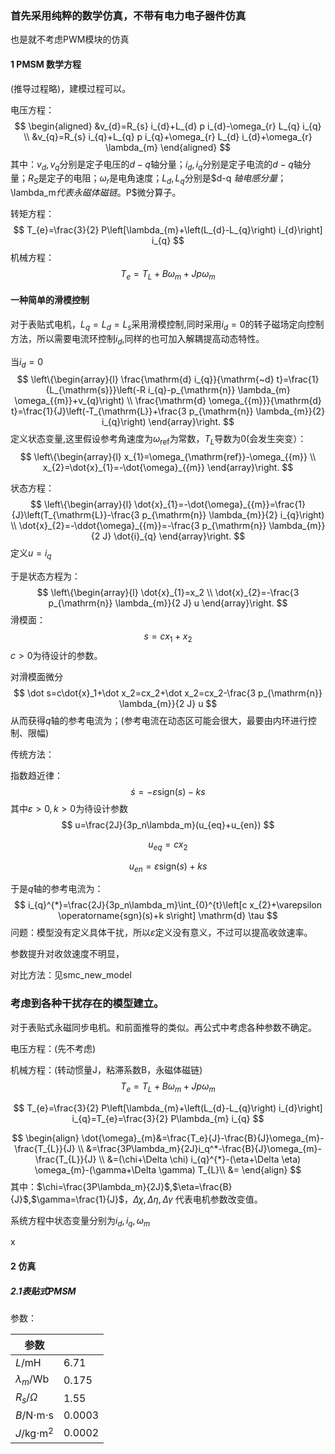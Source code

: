 ### 首先采用纯粹的数学仿真，不带有电力电子器件仿真

也是就不考虑PWM模块的仿真



#### 1 PMSM 数学方程

(推导过程略)，建模过程可以。

电压方程：
$$
\begin{aligned}
&v_{d}=R_{s} i_{d}+L_{d} p i_{d}-\omega_{r} L_{q} i_{q} \\
&v_{q}=R_{s} i_{q}+L_{q} p i_{q}+\omega_{r} L_{d} i_{d}+\omega_{r} \lambda_{m}
\end{aligned}
$$
其中：$v_d,v_q$分别是定子电压的$d-q$轴分量；$i_d,i_q$分别是定子电流的$d-q$轴分量；$R_S$是定子的电阻；$\omega_r$是电角速度；$L_d,L_q$分别是$d-q $轴电感分量；$\lambda_m$代表永磁体磁链。$P$微分算子。

转矩方程：
$$
T_{e}=\frac{3}{2} P\left[\lambda_{m}+\left(L_{d}-L_{q}\right) i_{d}\right] i_{q}
$$
机械方程：
$$
T_{e}=T_{L}+B \omega_{m}+J p \omega_{m}
$$

#### 一种简单的滑模控制

对于表贴式电机，$L_q=L_d=L_s$采用滑模控制,同时采用$i_d=0$的转子磁场定向控制方法，所以需要电流环控制$i_d$,同样的也可加入解耦提高动态特性。

当$i_d=0$
$$
\left\{\begin{array}{l}
\frac{\mathrm{d} i_{q}}{\mathrm{~d} t}=\frac{1}{L_{\mathrm{s}}}\left(-R i_{q}-p_{\mathrm{n}} \lambda_{m} \omega_{{m}}+v_{q}\right) \\
\frac{\mathrm{d} \omega_{{m}}}{\mathrm{d} t}=\frac{1}{J}\left(-T_{\mathrm{L}}+\frac{3 p_{\mathrm{n}} \lambda_{m}}{2} i_{q}\right)
\end{array}\right.
$$
定义状态变量,这里假设参考角速度为$\omega_\mathrm{ref}$为常数，$T_L$导数为0(会发生突变）：
$$
\left\{\begin{array}{l}
x_{1}=\omega_{\mathrm{ref}}-\omega_{{m}} \\
x_{2}=\dot{x}_{1}=-\dot{\omega}_{{m}}
\end{array}\right.
$$

状态方程：
$$
\left\{\begin{array}{l}
\dot{x}_{1}=-\dot{\omega}_{{m}}=\frac{1}{J}\left(T_{\mathrm{L}}-\frac{3 p_{\mathrm{n}} \lambda_{m}}{2} i_{q}\right) \\
\dot{x}_{2}=-\ddot{\omega}_{{m}}=-\frac{3 p_{\mathrm{n}} \lambda_{m}}{2 J} \dot{i}_{q}
\end{array}\right.
$$
定义$u=\dot{i}_q$

于是状态方程为：
$$
\left\{\begin{array}{l}
\dot{x}_{1}=x_2 \\
\dot{x}_{2}=-\frac{3 p_{\mathrm{n}} \lambda_{m}}{2 J} u
\end{array}\right.
$$
滑模面：
$$
s=cx_1+x_2
$$
$c>0$为待设计的参数。

对滑模面微分
$$
\dot s=c\dot{x}_1+\dot x_2=cx_2+\dot x_2=cx_2-\frac{3 p_{\mathrm{n}} \lambda_{m}}{2 J} u
$$
从而获得$q$轴的参考电流为；(参考电流在动态区可能会很大，最要由内环进行控制、限幅)

传统方法：

指数趋近律：
$$
\dot s=-\varepsilon \mathrm{sign}(s)-ks
$$
其中$\varepsilon >0,k>0$为待设计参数
$$
u=\frac{2J}{3p_n\lambda_m}(u_{eq}+u_{en})
$$

$$
u_{eq}=cx_2
$$

$$
u_{en}=\varepsilon \mathrm{sign}(s)+ks
$$

于是$q$轴的参考电流为：
$$
i_{q}^{*}=\frac{2J}{3p_n\lambda_m}\int_{0}^{t}\left[c x_{2}+\varepsilon \operatorname{sgn}(s)+k s\right] \mathrm{d} \tau
$$
问题：模型没有定义具体干扰，所以$\varepsilon$定义没有意义，不过可以提高收敛速率。

参数提升对收敛速度不明显，



对比方法：见smc_new_model

### 考虑到各种干扰存在的模型建立。

对于表贴式永磁同步电机。和前面推导的类似。再公式中考虑各种参数不确定。

电压方程：(先不考虑)



机械方程：(转动惯量J，粘滞系数B，永磁体磁链)
$$
T_{e}=T_{L}+B \omega_{m}+J p \omega_{m}
$$

$$
T_{e}=\frac{3}{2} P\left[\lambda_{m}+\left(L_{d}-L_{q}\right) i_{d}\right] i_{q}=T_{e}=\frac{3}{2} P\lambda_{m} i_{q}
$$


$$
\begin{align}
\dot{\omega}_{m}&=\frac{T_e}{J}-\frac{B}{J}\omega_{m}-\frac{T_{L}}{J} \\
&=\frac{3P\lambda_m}{2J}i_q^*-\frac{B}{J}\omega_{m}-\frac{T_{L}}{J} \\
&=(\chi+\Delta \chi) i_{q}^{*}-(\eta+\Delta \eta) \omega_{m}-(\gamma+\Delta \gamma) T_{L}\\
&=
\end{align}
$$
其中：$\chi=\frac{3P\lambda_m}{2J}$,$\eta=\frac{B}{J}$,$\gamma=\frac{1}{J}$，$\Delta \chi,\Delta \eta,\Delta \gamma$ 代表电机参数改变值。

系统方程中状态变量分别为$i_d,i_q,\omega_m$









x

#### 2 仿真

##### 2.1表贴式PMSM

参数：

| 参数                  |        |
| --------------------- | ------ |
| $L$/mH                | 6.71   |
| $\lambda_m$/Wb        | 0.175  |
| $R_s$/$\Omega$        | 1.55   |
| $B$/N$\cdot$m$\cdot$s | 0.0003 |
| $J$/kg$\cdot$m$^2$    | 0.0002 |



